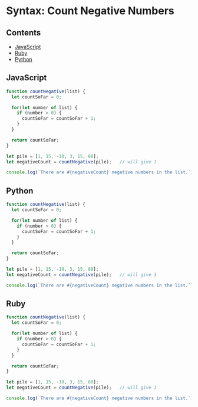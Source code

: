 # Syntax: Count Negative Numbers

## Contents <!-- omit in toc -->

- [JavaScript](#javascript)
- [Ruby](#ruby)
- [Python](#python)

## JavaScript

```javascript
function countNegative(list) {
  let countSoFar = 0;

  for(let number of list) {
    if (number > 0) {
      countSoFar = countSoFar + 1;
    }
  }

  return countSoFar;
}

let pile = [1, 15, -10, 3, 15, 88];
let negativeCount = countNegative(pile);   // will give 1

console.log(`There are #{negativeCount} negative numbers in the list.`);

```

## Python

```javascript
function countNegative(list) {
  let countSoFar = 0;

  for(let number of list) {
    if (number > 0) {
      countSoFar = countSoFar + 1;
    }
  }

  return countSoFar;
}

let pile = [1, 15, -10, 3, 15, 88];
let negativeCount = countNegative(pile);   // will give 1

console.log(`There are #{negativeCount} negative numbers in the list.`);

```

## Ruby

```javascript
function countNegative(list) {
  let countSoFar = 0;

  for(let number of list) {
    if (number > 0) {
      countSoFar = countSoFar + 1;
    }
  }

  return countSoFar;
}

let pile = [1, 15, -10, 3, 15, 88];
let negativeCount = countNegative(pile);   // will give 1

console.log(`There are #{negativeCount} negative numbers in the list.`);

```
